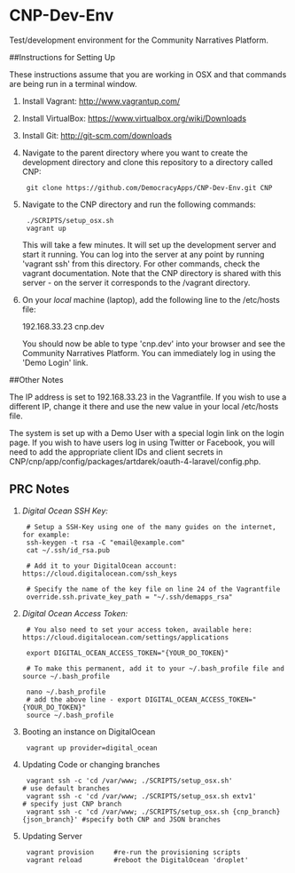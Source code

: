 CNP-Dev-Env
===========

Test/development environment for the Community Narratives Platform. 

##Instructions for Setting Up

These instructions assume that you are working in OSX and that commands are being run in a terminal window.

1. Install Vagrant: http://www.vagrantup.com/
2. Install VirtualBox: https://www.virtualbox.org/wiki/Downloads
3. Install Git: http://git-scm.com/downloads
4. Navigate to the parent directory where you want to create the development 
   directory and clone this repository to a directory called CNP:

        git clone https://github.com/DemocracyApps/CNP-Dev-Env.git CNP

5. Navigate to the CNP directory and run the following commands:

        ./SCRIPTS/setup_osx.sh
        vagrant up

   This will take a few minutes. It will set up the development server and start it running. You can
   log into the server at any point by running 'vagrant ssh' from this directory. For other commands,
   check the vagrant documentation. Note that the CNP directory is shared with this server - on the server it corresponds to the /vagrant directory.

6. On your *local* machine (laptop), add the following line to the /etc/hosts file:

      192.168.33.23  cnp.dev
      
   You should now be able to type 'cnp.dev' into your browser and see the Community Narratives Platform.
   You can immediately log in using the 'Demo Login' link.

##Other Notes

   The IP address is set to 192.168.33.23 in the Vagrantfile. If you wish to use a different
   IP, change it there and use the new value in your local /etc/hosts file.

   The system is set up with a Demo User with a special login link on the login page. If you wish
   to have users log in using Twitter or Facebook, you will need to add the appropriate client IDs and client secrets in CNP/cnp/app/config/packages/artdarek/oauth-4-laravel/config.php.


## PRC Notes

1. *Digital Ocean SSH Key:* 

        # Setup a SSH-Key using one of the many guides on the internet, for example:
        ssh-keygen -t rsa -C "email@example.com"
        cat ~/.ssh/id_rsa.pub

        # Add it to your DigitalOcean account: https://cloud.digitalocean.com/ssh_keys

        # Specify the name of the key file on line 24 of the Vagrantfile
        override.ssh.private_key_path = "~/.ssh/demapps_rsa"

2. *Digital Ocean Access Token:*

        # You also need to set your access token, available here: https://cloud.digitalocean.com/settings/applications

        export DIGITAL_OCEAN_ACCESS_TOKEN="{YOUR_DO_TOKEN}"

        # To make this permanent, add it to your ~/.bash_profile file and source ~/.bash_profile
        
        nano ~/.bash_profile
        # add the above line - export DIGITAL_OCEAN_ACCESS_TOKEN="{YOUR_DO_TOKEN}"
        source ~/.bash_profile

2. Booting an instance on DigitalOcean

        vagrant up provider=digital_ocean

3. Updating Code or changing branches

        vagrant ssh -c 'cd /var/www; ./SCRIPTS/setup_osx.sh'                            # use default branches
        vagrant ssh -c 'cd /var/www; ./SCRIPTS/setup_osx.sh extv1'                      # specify just CNP branch
        vagrant ssh -c 'cd /var/www; ./SCRIPTS/setup_osx.sh {cnp_branch} {json_branch}' #specify both CNP and JSON branches

4. Updating Server

        vagrant provision     #re-run the provisioning scripts
        vagrant reload        #reboot the DigitalOcean 'droplet'

